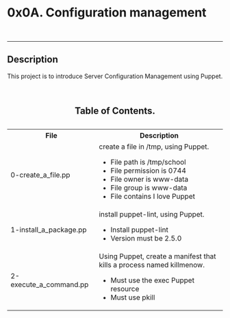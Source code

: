 <h1>0x0A. Configuration management</h1>
<br>
<hr>
<h2>Description</h2>
<p>This project is to introduce Server Configuration Management using Puppet.</p>
<br>
<h2><center>Table of Contents.</center><h2>
<table>
<tr>
<th>File</th>
<th>Description</th>
</tr>
<tr>
<td>0-create_a_file.pp</td>
<td>create a file in /tmp, using Puppet.
<ul>
<li>File path is /tmp/school</li>
<li>File permission is 0744</li>
<li>File owner is www-data</li>
<li>File group is www-data</li>
<li>File contains I love Puppet</li>
</ul>
</td>
</tr>
<tr>
<td>1-install_a_package.pp</td>
<td>install puppet-lint, using Puppet.
<ul>
<li>Install puppet-lint</li>
<li>Version must be 2.5.0</li>
</ul>
</td>
</tr>
<tr>
<td>2-execute_a_command.pp</td>
<td>Using Puppet, create a manifest that kills a process named killmenow.
<ul>
<li>Must use the exec Puppet resource</li>
<li>Must use pkill</li>
</ul>
</tr>
</table>
